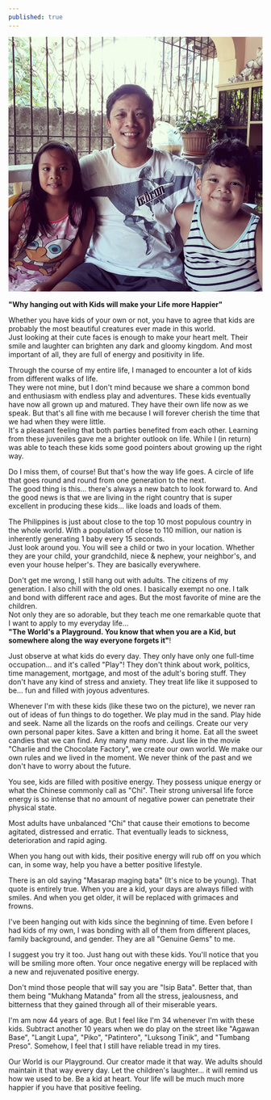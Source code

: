 ```yaml
---
published: true
---
```

![Children](/images/JilBert.jpg)

**"Why hanging out with Kids will make your Life more Happier"**

Whether you have kids of your own or not, you have to agree that kids are probably the most beautiful creatures ever made in this world.   
Just looking at their cute faces is enough to make your heart melt. Their smile and laughter can brighten any dark and gloomy kingdom. 
And most important of all, they are full of energy and positivity in life. 

Through the course of my entire life, I managed to encounter a lot of kids from different walks of life.   
They were not mine, but I don't mind because we share a common bond and enthusiasm with endless play and adventures.
These kids eventually have now all grown up and matured. They have their own life now as we speak. But that's all fine with me because I will forever cherish the time that we had when they were little.   
It's a pleasant feeling that both parties benefited from each other. Learning from these juveniles gave me a brighter outlook on life. 
While I (in return) was able to teach these kids some good pointers about growing up the right way.

Do I miss them, of course! But that's how the way life goes. A circle of life that goes round and round from one generation to the next.   
The good thing is this... there's always a new batch to look forward to. 
And the good news is that we are living in the right country that is super excellent in producing these kids... like loads and loads of them. 

The Philippines is just about close to the top 10 most populous country in the whole world. With a population of close to 110 million, our nation is inherently generating 1 baby every 15 seconds.  
Just look around you. You will see a child or two in your location. Whether they are your child, your grandchild, niece  & nephew, your neighbor's, and even your house helper's.
They are basically everywhere. 

Don't get me wrong, I still hang out with adults. The citizens of my generation. I also chill with the old ones. I basically exempt no one. I talk and bond with different race and ages. 
But the most favorite of mine are the children.   
Not only they are so adorable, but they teach me one remarkable quote that I want to apply to my everyday life...   
**"The World's a Playground. You know that when you are a Kid, but somewhere along the way everyone forgets it"**!

Just observe at what kids do every day. They only have only one full-time occupation... and it's called "Play"!
They don't think about work, politics, time management, mortgage, and most of the adult's boring stuff.
They don't have any kind of stress and anxiety. They treat life like it supposed to be... fun and filled with joyous adventures.

Whenever I'm with these kids (like these two on the picture), we never ran out of ideas of fun things to do together. 
We play mud in the sand. Play hide and seek. Name all the lizards on the roofs and ceilings. Create our very own personal paper kites. Save a kitten and bring it home. Eat all the sweet candies that we can find. Any many many more.
Just like in the movie "Charlie and the Chocolate Factory", we create our own world. We make our own rules and we lived in the moment.
We never think of the past and we don't have to worry about the future.

You see, kids are filled with positive energy.  They possess unique energy or what the Chinese commonly call as "Chi". 
Their strong universal life force energy is so intense that no amount of negative power can penetrate their physical state. 

Most adults have unbalanced "Chi" that cause their emotions to become agitated, distressed and erratic. 
That eventually leads to sickness, deterioration and rapid aging.

When you hang out with kids, their positive energy will rub off on you which can, in some way, help you have a better positive lifestyle. 

There is an old saying "Masarap maging bata" (It's nice to be young). That quote is entirely true. 
When you are a kid, your days are always filled with smiles. And when you get older, it will be replaced with grimaces and frowns. 

I've been hanging out with kids since the beginning of time. Even before I had kids of my own, I was bonding with all of them from different places, family background, and gender.
They are all "Genuine Gems" to me.

I suggest you try it too. Just hang out with these kids. 
You'll notice that you will be smiling more often.  Your once negative energy will be replaced with a new and rejuvenated positive energy.  

Don't mind those people that will say you are "Isip Bata". 
Better that, than them being "Mukhang Matanda" from all the stress, jealousness, and bitterness that they gained through all of their miserable years. 

I'm am now 44 years of age. But I feel like I'm 34 whenever I'm with these kids. 
Subtract another 10 years when we do play on the street like "Agawan Base", "Langit Lupa", "Piko", "Patintero", "Luksong Tinik", and "Tumbang Preso".
Somehow, I feel that I still have reliable tread in my tires.

Our World is our Playground. Our creator made it that way. We adults should maintain it that way every day. 
Let the children's laughter... it will remind us how we used to be.
Be a kid at heart. Your life will be much much more happier if you have that positive feeling.

